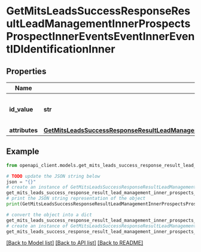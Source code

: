 # GetMitsLeadsSuccessResponseResultLeadManagementInnerProspectsProspectInnerEventsEventInnerEventIDIdentificationInner


## Properties

Name | Type | Description | Notes
------------ | ------------- | ------------- | -------------
**id_value** | **str** | The unique identifier for the event. | [optional] 
**attributes** | [**GetMitsLeadsSuccessResponseResultLeadManagementInnerProspectsProspectInnerEventsEventInnerEventIDIdentificationInnerAttributes**](GetMitsLeadsSuccessResponseResultLeadManagementInnerProspectsProspectInnerEventsEventInnerEventIDIdentificationInnerAttributes.md) |  | [optional] 

## Example

```python
from openapi_client.models.get_mits_leads_success_response_result_lead_management_inner_prospects_prospect_inner_events_event_inner_event_id_identification_inner import GetMitsLeadsSuccessResponseResultLeadManagementInnerProspectsProspectInnerEventsEventInnerEventIDIdentificationInner

# TODO update the JSON string below
json = "{}"
# create an instance of GetMitsLeadsSuccessResponseResultLeadManagementInnerProspectsProspectInnerEventsEventInnerEventIDIdentificationInner from a JSON string
get_mits_leads_success_response_result_lead_management_inner_prospects_prospect_inner_events_event_inner_event_id_identification_inner_instance = GetMitsLeadsSuccessResponseResultLeadManagementInnerProspectsProspectInnerEventsEventInnerEventIDIdentificationInner.from_json(json)
# print the JSON string representation of the object
print(GetMitsLeadsSuccessResponseResultLeadManagementInnerProspectsProspectInnerEventsEventInnerEventIDIdentificationInner.to_json())

# convert the object into a dict
get_mits_leads_success_response_result_lead_management_inner_prospects_prospect_inner_events_event_inner_event_id_identification_inner_dict = get_mits_leads_success_response_result_lead_management_inner_prospects_prospect_inner_events_event_inner_event_id_identification_inner_instance.to_dict()
# create an instance of GetMitsLeadsSuccessResponseResultLeadManagementInnerProspectsProspectInnerEventsEventInnerEventIDIdentificationInner from a dict
get_mits_leads_success_response_result_lead_management_inner_prospects_prospect_inner_events_event_inner_event_id_identification_inner_from_dict = GetMitsLeadsSuccessResponseResultLeadManagementInnerProspectsProspectInnerEventsEventInnerEventIDIdentificationInner.from_dict(get_mits_leads_success_response_result_lead_management_inner_prospects_prospect_inner_events_event_inner_event_id_identification_inner_dict)
```
[[Back to Model list]](../README.md#documentation-for-models) [[Back to API list]](../README.md#documentation-for-api-endpoints) [[Back to README]](../README.md)


